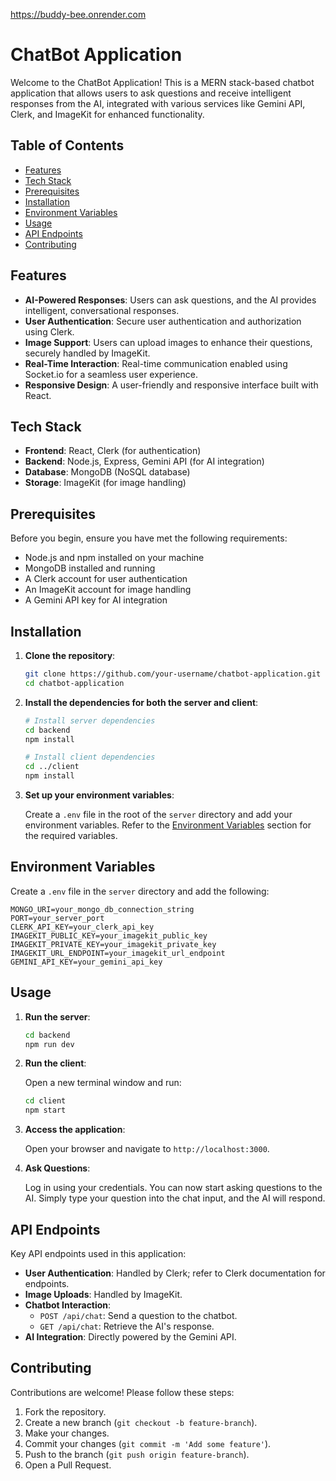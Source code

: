 https://buddy-bee.onrender.com
# ChatBot Application

Welcome to the ChatBot Application! This is a MERN stack-based chatbot application that allows users to ask questions and receive intelligent responses from the AI, integrated with various services like Gemini API, Clerk, and ImageKit for enhanced functionality.

## Table of Contents

- [Features](#features)
- [Tech Stack](#tech-stack)
- [Prerequisites](#prerequisites)
- [Installation](#installation)
- [Environment Variables](#environment-variables)
- [Usage](#usage)
- [API Endpoints](#api-endpoints)
- [Contributing](#contributing)
  

## Features

- **AI-Powered Responses**: Users can ask questions, and the AI provides intelligent, conversational responses.
- **User Authentication**: Secure user authentication and authorization using Clerk.
- **Image Support**: Users can upload images to enhance their questions, securely handled by ImageKit.
- **Real-Time Interaction**: Real-time communication enabled using Socket.io for a seamless user experience.
- **Responsive Design**: A user-friendly and responsive interface built with React.

## Tech Stack

- **Frontend**: React, Clerk (for authentication)
- **Backend**: Node.js, Express, Gemini API (for AI integration)
- **Database**: MongoDB (NoSQL database)
- **Storage**: ImageKit (for image handling)
  
## Prerequisites

Before you begin, ensure you have met the following requirements:

- Node.js and npm installed on your machine
- MongoDB installed and running
- A Clerk account for user authentication
- An ImageKit account for image handling
- A Gemini API key for AI integration

## Installation

1. **Clone the repository**:

   ```bash
   git clone https://github.com/your-username/chatbot-application.git
   cd chatbot-application
   ```

2. **Install the dependencies for both the server and client**:

   ```bash
   # Install server dependencies
   cd backend
   npm install

   # Install client dependencies
   cd ../client
   npm install
   ```

3. **Set up your environment variables**:

   Create a `.env` file in the root of the `server` directory and add your environment variables. Refer to the [Environment Variables](#environment-variables) section for the required variables.

## Environment Variables

Create a `.env` file in the `server` directory and add the following:

```plaintext
MONGO_URI=your_mongo_db_connection_string
PORT=your_server_port
CLERK_API_KEY=your_clerk_api_key
IMAGEKIT_PUBLIC_KEY=your_imagekit_public_key
IMAGEKIT_PRIVATE_KEY=your_imagekit_private_key
IMAGEKIT_URL_ENDPOINT=your_imagekit_url_endpoint
GEMINI_API_KEY=your_gemini_api_key
```

## Usage

1. **Run the server**:

   ```bash
   cd backend
   npm run dev
   ```

2. **Run the client**:

   Open a new terminal window and run:

   ```bash
   cd client
   npm start
   ```

3. **Access the application**:

   Open your browser and navigate to `http://localhost:3000`.

4. **Ask Questions**:

   Log in using your credentials. You can now start asking questions to the AI. Simply type your question into the chat input, and the AI will respond.

## API Endpoints

Key API endpoints used in this application:

- **User Authentication**: Handled by Clerk; refer to Clerk documentation for endpoints.
- **Image Uploads**: Handled by ImageKit.
- **Chatbot Interaction**:
  - `POST /api/chat`: Send a question to the chatbot.
  - `GET /api/chat`: Retrieve the AI's response.
- **AI Integration**: Directly powered by the Gemini API.

## Contributing

Contributions are welcome! Please follow these steps:

1. Fork the repository.
2. Create a new branch (`git checkout -b feature-branch`).
3. Make your changes.
4. Commit your changes (`git commit -m 'Add some feature'`).
5. Push to the branch (`git push origin feature-branch`).
6. Open a Pull Request.
